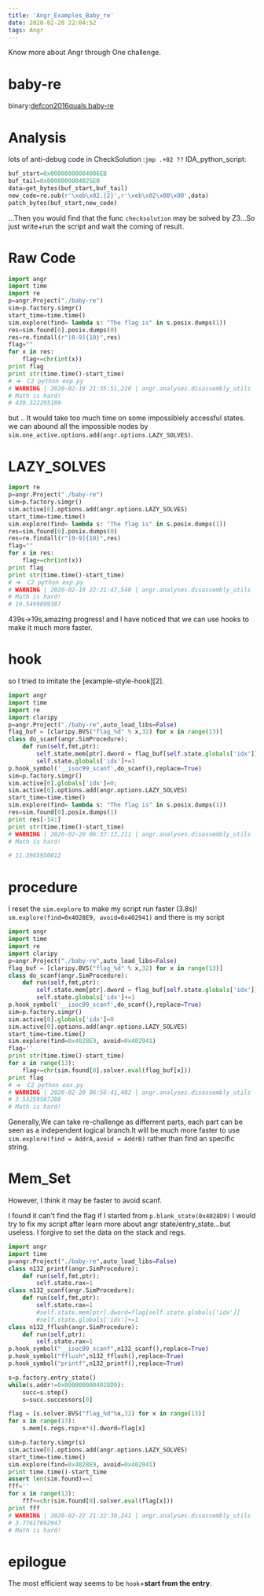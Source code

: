 ```yaml
---
title: 'Angr_Examples_Baby_re'
date: 2020-02-20 22:04:52
tags: Angr
---
```

Know more about Angr through One challenge.
<!--more-->
# baby-re
binary:[defcon2016quals baby-re][0]
# Analysis
lots of anti-debug code in CheckSolution :`jmp .+02 ??`
IDA_python_script:
```python
buf_start=0x00000000004006EB
buf_tail=0x0000000004025E0
data=get_bytes(buf_start,buf_tail)
new_code=re.sub(r'\xeb\x02.{2}',r'\xeb\x02\x00\x00',data)
patch_bytes(buf_start,new_code)
```
...Then you would find that the func `checksolution` may be solved by Z3...So just write+run the script and wait the coming of result.

# Raw Code
```python
import angr
import time
import re
p=angr.Project("./baby-re")
sim=p.factory.simgr()
start_time=time.time()
sim.explore(find= lambda s: "The flag is" in s.posix.dumps(1))
res=sim.found[0].posix.dumps(0)
res=re.findall(r"[0-9]{10}",res)
flag=""
for x in res:
	flag+=chr(int(x))
print flag
print str(time.time()-start_time)
# ➜  C2 python exp.py
# WARNING | 2020-02-19 21:35:51,220 | angr.analyses.disassembly_utils | Your version of capstone does not support MIPS instruction groups.
# Math is hard!
# 439.322295189
```

but .. It would take too much time on some impossiblely accessful states.
we can abound all the impossible nodes by `sim.one_active.options.add(angr.options.LAZY_SOLVES)`.
# LAZY_SOLVES
```python
import re
p=angr.Project("./baby-re")
sim=p.factory.simgr()
sim.active[0].options.add(angr.options.LAZY_SOLVES)
start_time=time.time()
sim.explore(find= lambda s: "The flag is" in s.posix.dumps(1))
res=sim.found[0].posix.dumps(0)
res=re.findall(r"[0-9]{10}",res)
flag=""
for x in res:
	flag+=chr(int(x))
print flag
print str(time.time()-start_time)
# ➜  C2 python exp.py
# WARNING | 2020-02-19 22:21:47,540 | angr.analyses.disassembly_utils | Your version of capstone does not support MIPS instruction groups.
# Math is hard!
# 19.5499899387
```
439s->19s,amazing progress!
and I have noticed that we can use hooks to make it much more faster.
# hook
so I tried to imitate the [example-style-hook][2]. 
```python
import angr
import time
import re
import claripy
p=angr.Project("./baby-re",auto_load_libs=False)
flag_buf = [claripy.BVS("flag_%d" % x,32) for x in range(13)]
class do_scanf(angr.SimProcedure):
	def run(self,fmt,ptr):
		self.state.mem[ptr].dword = flag_buf[self.state.globals['idx']]
		self.state.globals['idx']+=1
p.hook_symbol('__isoc99_scanf',do_scanf(),replace=True)
sim=p.factory.simgr()
sim.active[0].globals['idx']=0;
sim.active[0].options.add(angr.options.LAZY_SOLVES)
start_time=time.time()
sim.explore(find= lambda s: "The flag is" in s.posix.dumps(1))
res=sim.found[0].posix.dumps(1)
print res[-14:]
print str(time.time()-start_time)
# WARNING | 2020-02-20 06:37:13,211 | angr.analyses.disassembly_utils | Your version of capstone does not support MIPS instruction groups.
# Math is hard!

# 11.3965950012
```
# procedure
I reset the `sim.explore` to make my script run faster (3.8s)!
`sm.explore(find=0x4028E9, avoid=0x402941)` and there is my script
```python
import angr
import time
import re
import claripy
p=angr.Project("./baby-re",auto_load_libs=False)
flag_buf = [claripy.BVS("flag_%d" % x,32) for x in range(13)]
class do_scanf(angr.SimProcedure):
	def run(self,fmt,ptr):
		self.state.mem[ptr].dword = flag_buf[self.state.globals['idx']]
		self.state.globals['idx']+=1
p.hook_symbol('__isoc99_scanf',do_scanf(),replace=True)
sim=p.factory.simgr()
sim.active[0].globals['idx']=0
sim.active[0].options.add(angr.options.LAZY_SOLVES)
start_time=time.time()
sim.explore(find=0x4028E9, avoid=0x402941)
flag=''
print str(time.time()-start_time)
for x in range(13):
	flag+=chr(sim.found[0].solver.eval(flag_buf[x]))
print flag
# ➜  C2 python eax.py
# WARNING | 2020-02-20 06:56:41,482 | angr.analyses.disassembly_utils | Your version of capstone does not support MIPS instruction groups.
# 3.53259587288
# Math is hard!
```
Generally,We can take re-challenge as differrent parts, each part can be seen as a independent logical branch.It will be much more faster to use `sim.explore(find = AddrA,avoid = AddrB)` rather than find an specific string.


# Mem_Set
However, I think it may be faster to avoid scanf.

I found it can't find the flag if I started from `p.blank_state(0x4028D9)`
I would try to fix my script after learn more about angr state/entry_state...but useless. I forgive to set the data on the stack and regs.
```python
import angr
import time
p=angr.Project("./baby-re",auto_load_libs=False)
class n132_printf(angr.SimProcedure):
	def run(self,fmt,ptr):
		self.state.rax=1
class n132_scanf(angr.SimProcedure):
	def run(self,fmt,ptr):
		self.state.rax=1
		#self.state.mem[ptr].dword=flag[self.state.globals['idx']]
		#self.state.globals['idx']+=1
class n132_fflush(angr.SimProcedure):
	def run(self,ptr):
		self.state.rax=1
p.hook_symbol("__isoc99_scanf",n132_scanf(),replace=True)
p.hook_symbol("fflush",n132_fflush(),replace=True)
p.hook_symbol("printf",n132_printf(),replace=True)

s=p.factory.entry_state()
while(s.addr!=0x0000000004028D9):
	succ=s.step()
	s=succ.successors[0]

flag = [s.solver.BVS("flag_%d"%x,32) for x in range(13)]
for x in range(13):
	s.mem[s.regs.rsp+x*4].dword=flag[x]

sim=p.factory.simgr(s)
sim.active[0].options.add(angr.options.LAZY_SOLVES)
start_time=time.time()
sim.explore(find=0x4028E9, avoid=0x402941)
print time.time()-start_time
assert len(sim.found)==1
fff=''
for x in range(13):
	fff+=chr(sim.found[0].solver.eval(flag[x]))
print fff
# WARNING | 2020-02-22 21:22:30,241 | angr.analyses.disassembly_utils | Your version of capstone does not support MIPS instruction groups.
# 3.77617692947
# Math is hard!
```  

# epilogue

The most efficient way seems to be `hook`+**start from the entry**.


[0]: https://github.com/n132/Watermalon/tree/master/Angr-examples/C2